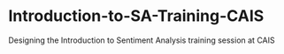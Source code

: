 # Introduction-to-SA-Training-CAIS
Designing the Introduction to Sentiment Analysis training session at CAIS 
